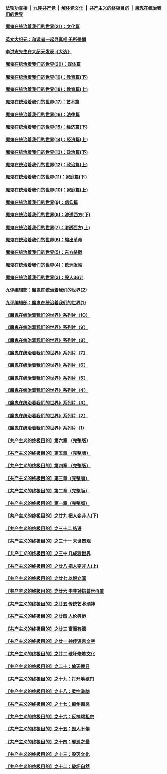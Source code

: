 

####  [法轮功真相](../../../../basic/blob/master/README.md?t=01251501) &nbsp;|&nbsp; [九评共产党](../../../../9ping.md/blob/master/README.md?t=01251501) &nbsp;|&nbsp; [解体党文化](../../../../jtdwh.md/blob/master/README.md?t=01251501)  &nbsp;|&nbsp; [共产主义的终极目的](../../../../gczydzjmd.md/blob/master/README.md?t=01251501) &nbsp;|&nbsp; [魔鬼在统治我们的世界](../../../../mgztzwmdsj.md/blob/master/README.md?t=01251501) 

#### [魔鬼在统治着我们的世界(21)：文化篇](../pages/nsc422/n10597706.md?t=01251501) 

#### [英文大纪元：和读者一起寻真相 无所畏惧](../pages/nsc422/n12542027.md?t=01251501) 

#### [李洪志先生在大纪元发表《大选》](../pages/nsc422/n12534746.md?t=01251501) 

#### [魔鬼在统治着我们的世界(20)：媒体篇](../pages/nsc422/n10586579.md?t=01251501) 

#### [魔鬼在统治着我们的世界(19)：教育篇(下)](../pages/nsc422/n10564808.md?t=01251501) 

#### [魔鬼在统治着我们的世界(18)：教育篇(上)](../pages/nsc422/n10526970.md?t=01251501) 

#### [魔鬼在统治着我们的世界(17)：艺术篇](../pages/nsc422/n10499093.md?t=01251501) 

#### [魔鬼在统治着我们的世界(16)：法律篇](../pages/nsc422/n10485969.md?t=01251501) 

#### [魔鬼在统治着我们的世界(15)：经济篇(下)](../pages/nsc422/n10469975.md?t=01251501) 

#### [魔鬼在统治着我们的世界(14)：经济篇(上)](../pages/nsc422/n10457370.md?t=01251501) 

#### [魔鬼在统治着我们的世界(13)：政治篇(下)](../pages/nsc422/n10448270.md?t=01251501) 

#### [魔鬼在统治着我们的世界(12)：政治篇(上)](../pages/nsc422/n10444576.md?t=01251501) 

#### [魔鬼在统治着我们的世界(11)：家庭篇(下)](../pages/nsc422/n10440961.md?t=01251501) 

#### [魔鬼在统治着我们的世界(10)：家庭篇(上)](../pages/nsc422/n10435448.md?t=01251501) 

#### [魔鬼在统治着我们的世界(9)：信仰篇](../pages/nsc422/n10432159.md?t=01251501) 

#### [魔鬼在统治着我们的世界(8)：渗透西方(下)](../pages/nsc422/n10429603.md?t=01251501) 

#### [魔鬼在统治着我们的世界(7)：渗透西方(上)](../pages/nsc422/n10426013.md?t=01251501) 

#### [魔鬼在统治着我们的世界(6)：输出革命](../pages/nsc422/n10421536.md?t=01251501) 

#### [魔鬼在统治着我们的世界(5)：东方杀戮](../pages/nsc422/n10417707.md?t=01251501) 

#### [魔鬼在统治着我们的世界(4)：欧洲发端](../pages/nsc422/n10414890.md?t=01251501) 

#### [魔鬼在统治着我们的世界(3)：毁人36计](../pages/nsc422/n10411583.md?t=01251501) 

#### [九评编辑部：魔鬼在统治着我们的世界(2)](../pages/nsc422/n10410036.md?t=01251501) 

#### [九评编辑部：魔鬼在统治着我们的世界(1)](../pages/nsc422/n10406825.md?t=01251501) 

#### [《魔鬼在统治着我们的世界》系列片（10）](../pages/nsc422/n12292670.md?t=01251501) 

#### [《魔鬼在统治着我们的世界》系列片（9）](../pages/nsc422/n12290859.md?t=01251501) 

#### [《魔鬼在统治着我们的世界》系列片（8）](../pages/nsc422/n12287445.md?t=01251501) 

#### [《魔鬼在统治着我们的世界》系列片（7）](../pages/nsc422/n12283425.md?t=01251501) 

#### [《魔鬼在统治着我们的世界》系列片（6）](../pages/nsc422/n12282314.md?t=01251501) 

#### [《魔鬼在统治着我们的世界》系列片（5）](../pages/nsc422/n12281419.md?t=01251501) 

#### [《魔鬼在统治着我们的世界》系列片（4）](../pages/nsc422/n12274024.md?t=01251501) 

#### [《魔鬼在统治着我们的世界》系列片（3）](../pages/nsc422/n12271322.md?t=01251501) 

#### [《魔鬼在统治着我们的世界》系列片（2）](../pages/nsc422/n12269049.md?t=01251501) 

#### [《魔鬼在统治着我们的世界》系列片（1）](../pages/nsc422/n12267575.md?t=01251501) 

#### [【共产主义的终极目的】第六章 （完整版）](../pages/nsc422/n11428913.md?t=01251501) 

#### [【共产主义的终极目的】第五章 （完整版）](../pages/nsc422/n11428912.md?t=01251501) 

#### [【共产主义的终极目的】第四章 （完整版）](../pages/nsc422/n11428907.md?t=01251501) 

#### [【共产主义的终极目的】第三章（完整版）](../pages/nsc422/n11428848.md?t=01251501) 

#### [【共产主义的终极目的】第二章（完整版）](../pages/nsc422/n11428831.md?t=01251501) 

#### [【共产主义的终极目的】第一章（完整版）](../pages/nsc422/n11417651.md?t=01251501) 

#### [【共产主义的终极目的】之廿九 把人变非人(下)](../pages/nsc422/n11344140.md?t=01251501) 

#### [【共产主义的终极目的】之三十二 结语](../pages/nsc422/n11360535.md?t=01251501) 

#### [【共产主义的终极目的】之三十一 末世景观](../pages/nsc422/n11351129.md?t=01251501) 

#### [【共产主义的终极目的】之三十 几成狼世界](../pages/nsc422/n11348280.md?t=01251501) 

#### [【共产主义的终极目的】之廿八 把人变非人(上)](../pages/nsc422/n11340492.md?t=01251501) 

#### [【共产主义的终极目的】之廿七 以恨立国](../pages/nsc422/n11336944.md?t=01251501) 

#### [【共产主义的终极目的】之廿六 中共对抗普世价值](../pages/nsc422/n11324785.md?t=01251501) 

#### [【共产主义的终极目的】之廿五 传统艺术颂神](../pages/nsc422/n11296396.md?t=01251501) 

#### [【共产主义的终极目的】之廿四 人伦典范](../pages/nsc422/n11296397.md?t=01251501) 

#### [【共产主义的终极目的】之廿三 富而有德](../pages/nsc422/n11283598.md?t=01251501) 

#### [【共产主义的终极目的】之廿一 神传语言文字](../pages/nsc422/n11263265.md?t=01251501) 

#### [【共产主义的终极目的】之廿二 破坏修炼文化](../pages/nsc422/n11245728.md?t=01251501) 

#### [【共产主义的终极目的】之二十：偷天换日](../pages/nsc422/n11238846.md?t=01251501) 

#### [【共产主义的终极目的】之十九：打开地狱门](../pages/nsc422/n11206376.md?t=01251501) 

#### [【共产主义的终极目的】之十八：柔性洗脑](../pages/nsc422/n11199994.md?t=01251501) 

#### [【共产主义的终极目的】之十七：颠倒善恶](../pages/nsc422/n11179782.md?t=01251501) 

#### [【共产主义的终极目的】之十六：反神骂祖宗](../pages/nsc422/n11166798.md?t=01251501) 

#### [【共产主义的终极目的】之十五：毁人不倦](../pages/nsc422/n11166792.md?t=01251501) 

#### [【共产主义的终极目的】之十四：邪恶之最](../pages/nsc422/n11150249.md?t=01251501) 

#### [【共产主义的终极目的】之十三：毁灭文化](../pages/nsc422/n11135227.md?t=01251501) 

#### [【共产主义的终极目的】之十二：破坏自然](../pages/nsc422/n11135214.md?t=01251501) 


